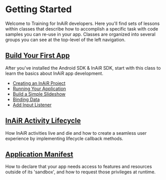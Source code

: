 Getting Started
===============

Welcome to Training for InAiR developers. Here you'll find sets of lessons within classes that describe how to accomplish a specific task with code samples you can re-use in your app. Classes are organized into several groups you can see at the top-level of the left navigation.

[Build Your First App](1-build-your-first-app/README.md)
---------------------
After you've installed the Android SDK & InAiR SDK, start with this class to learn the basics about InAiR app development.

- [Creating an InAiR Project](1-build-your-first-app/1-creating-an-inair-project.md)
- [Running Your Application](1-build-your-first-app/2-running-your-application.md)
- [Build a Simple Slideshow](1-build-your-first-app/3-build-a-simple-slideshow.md)
- [Binding Data](1-build-your-first-app/4-binding-data.md)
- [Add Input Listener](1-build-your-first-app/5-add-input-listener.md)

[InAiR Activity Lifecycle](2-inair-activity-lifecycle.md)
---------------------
How InAiR activities live and die and how to create a seamless user experience by implementing lifecycle callback methods.

[Application Manifest](3-application-manifest.md)
----------------------
How to declare that your app needs access to features and resources outside of its 'sandbox', and how to request those privileges at runtime.